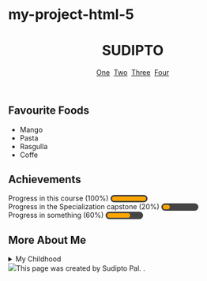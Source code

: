 # my-project-html-5
<!DOCTYPE html>
<html lang="en">
<head>
  <meta charset="utf-8">
  <title>Introduction to HTML5</title>
  <meta name="description" content="Introduction to HTML5">
  <meta name="author" content="sudipto">
  <style>
	progress { width: 15%; padding: 3px; border: 0 none; background: #444; border-radius: 14px; }
	progress::-moz-progress-bar { border-radius: 12px; background: orange; }
	/* webkit */
	@media screen and (-webkit-min-device-pixel-ratio:0) { progress { height: 15px; } }
	progress::-webkit-progress-bar { background: transparent; }  
	progress::-webkit-progress-value { border-radius: 12px; background: orange; } 
  </style>
</head>

<body>
	<header>
		<h1>SUDIPTO</h1>
		<nav>
			<a href="https://www.google.com">One</a>&nbsp;
			<a href="https://www.google.com">Two</a>&nbsp;
			<a href="https://www.google.com">Three</a>&nbsp;
			<a href="https://www.google.com">Four</a>
		</nav>
	</header>
	<section id="favFoods">
		<h2>Favourite Foods</h2>
		<ul>
			<li>Mango</li>
			<li>Pasta</li>
			<li>Rasgulla</li>
			<li>Coffe</li>
		</ul>
	</section>
	<section id="achievements">
		<h2>Achievements</h2>
		<label>Progress in this course (100%) </label>
		<progress value="100" max="100"> 100% </progress><br>
		<label>Progress in the Specialization capstone (20%) </label>
		<progress value="20" max="100"> 20% </progress><br>
		<label>Progress in something (60%) </label>
		<progress value="67" max="100"> 100% </progress><br>
	</section>
	<section id="about">
		<h2>More About Me</h2>
		<details>
			<summary>My Childhood</summary>
		  	<p>Project done for University of Michigan's HTML5 course.</p>
		</details>
	</section>
	<footer>
		<img src="http://www.intro-webdesign.com/images/newlogo.png"></img>This page was created by Sudipto Pal. </a>.
	</footer>
</body>
</html>
